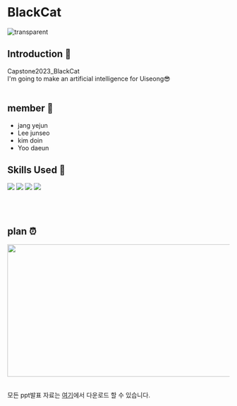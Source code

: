 # BlackCat
<!-- 헤더 -->

![transparent](https://capsule-render.vercel.app/api?type=transparent&fontColor=8904B1&text=BlackCat&height=150&fontSize=60&desc=Capstone2023_gbsw&descAlignY=75&descAlign=60)
<div align= justify>
<!--소개-->

## Introduction 🍇
 Capstone2023_BlackCat
<br>I'm going to make an artificial intelligence for Uiseong😎
<br/><br/>
 
 ## member 👫
  - jang yejun
  - Lee junseo
  - kim doin
  - Yoo daeun

 <!--기술스택-->
  ## Skills Used 🍆
  
  <img src="https://img.shields.io/badge/python-3776AB?style=flat&logo=python&logoColor=white"/>
  <img src="https://img.shields.io/badge/flask-000000?style=flat&logo=flask&logoColor=white"/>
  <img src="https://img.shields.io/badge/HTML-E34F26?style=flat&logo=html5&logoColor=white">
  <img src="https://img.shields.io/badge/css-1572B6?style=flat&logo=css3&logoColor=white">

<br/><br/>

 <!--일정계획 -->
 
  ## plan ⏰ 
  <img src="https://github.com/ekdms06/BlackCat/assets/129836696/4d2ebe7b-64f1-4af1-b2c9-761d7f5d3ac1" width="700" height="300"/>


 <br/>
 <br/>

</div>

모든 ppt발표 자료는 [여기](https://drive.google.com/drive/folders/1_a0rxPS5zGZK8g7FZWCPkfUOlZCgskp1)에서 다운로드 할 수 있습니다.
